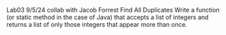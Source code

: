 Lab03 9/5/24 collab with Jacob Forrest 
Find All Duplicates
Write a function (or static method in the case of Java) that accepts a list of integers and returns a list of only those integers that appear more than once.